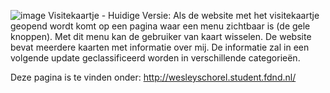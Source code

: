 ![image](https://user-images.githubusercontent.com/112857487/189543149-73bc2e98-29c4-45c8-9faf-0162df73ffbf.png)
Visitekaartje - Huidige Versie:
Als de website met het visitekaartje geopend wordt komt op een pagina waar een menu zichtbaar is (de gele knoppen). Met dit menu kan de gebruiker van kaart wisselen. De website bevat meerdere kaarten met informatie over mij. De informatie zal in een volgende update geclassificeerd worden in verschillende categorieën.

Deze pagina is te vinden onder: http://wesleyschorel.student.fdnd.nl/

